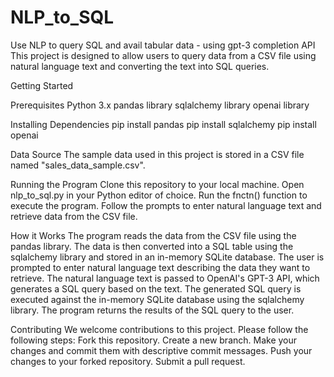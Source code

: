 # NLP_to_SQL
Use NLP to query SQL and avail tabular data - using gpt-3 completion API
This project is designed to allow users to query data from a CSV file using natural language text and converting the text into SQL queries.

Getting Started

Prerequisites
  Python 3.x
  pandas library
  sqlalchemy library
  openai library
  
Installing Dependencies
  pip install pandas
  pip install sqlalchemy
  pip install openai
  
Data Source
  The sample data used in this project is stored in a CSV file named "sales_data_sample.csv".

Running the Program
  Clone this repository to your local machine.
  Open nlp_to_sql.py in your Python editor of choice.
  Run the fnctn() function to execute the program.
  Follow the prompts to enter natural language text and retrieve data from the CSV file.
  
How it Works
  The program reads the data from the CSV file using the pandas library.
  The data is then converted into a SQL table using the sqlalchemy library and stored in an in-memory SQLite database.
  The user is prompted to enter natural language text describing the data they want to retrieve.
  The natural language text is passed to OpenAI's GPT-3 API, which generates a SQL query based on the text.
  The generated SQL query is executed against the in-memory SQLite database using the sqlalchemy library.
  The program returns the results of the SQL query to the user.
  
Contributing
  We welcome contributions to this project. Please follow the following steps:
  Fork this repository.
  Create a new branch.
  Make your changes and commit them with descriptive commit messages.
  Push your changes to your forked repository.
  Submit a pull request.
